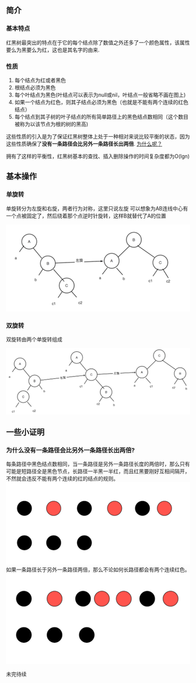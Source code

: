 
## 简介

### 基本特点
红黑树最突出的特点在于它的每个结点除了数值之外还多了一个颜色属性，该属性要么为黑要么为红，这也是其名字的由来.

### 性质

1. 每个结点为红或者黑色
2. 根结点必须为黑色
3. 每个叶结点为黑色(叶结点可以表示为null或nil，叶结点一般省略不画在图上)
4. 如果一个结点为红色，则其子结点必须为黑色（也就是不能有两个连续的红色结点）
5. 每个结点到其子树的叶子结点的所有简单路径上的黑色结点数相同（这个数目被称为以该节点为根的树的黑高)

这些性质的引入是为了保证红黑树整体上处于一种相对来说比较平衡的状态，因为这些性质确保了**没有一条路径会比另外一条路径长出两倍**.    [为什么呢？](#no_double_length_row)

拥有了这样的平衡性，红黑树基本的查找、插入删除操作的时间复杂度都为O(lgn)

<!--more -->


## 基本操作

### 单旋转

单旋转分为左旋和右旋，两者行为对称，这里只说左旋
可以想象为AB连线中心有一个点被固定了，然后绕着那个点逆时针旋转，这样B就替代了A的位置

![左旋](/single_spin.jpg)


<!--more-->

### 双旋转

双旋转由两个单旋转组成

![双旋](/double_spin.jpg)


## 一些小证明

### <a name="no_double_length_row">为什么没有一条路径会比另外一条路径长出两倍?</a>

每条路径中黑色结点数相同，当一条路径是另外一条路径长度的两倍时，那么只有可能是短路径全是黑色节点，长路径一半黑一半红，而且红黑要刚好互相间隔开，不然就会违反不能有两个连续的红的结点的规则。
![double_length](/double.jpg)
如果一条路径长于另外一条路径两倍，那么不论如何长路径都会有两个连续红色。
![more_than_double_length](/double1.jpg)

未完待续
